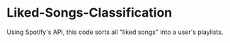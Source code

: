 # Liked-Songs-Classification
Using Spotify's API, this code sorts all "liked songs" into a user's playlists.

